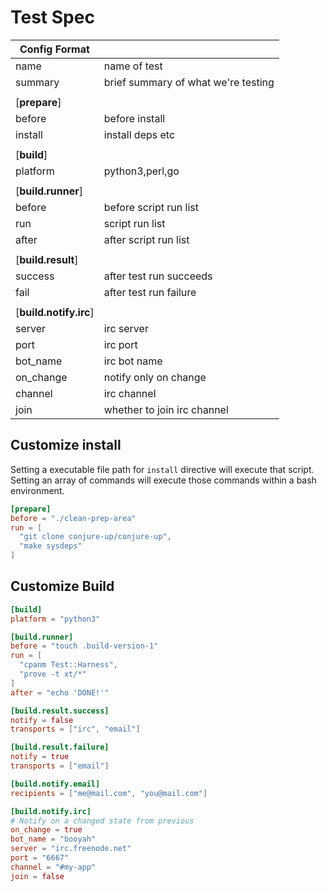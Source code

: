 # Test Spec

| **Config Format** ||
|---|---|
| name | name of test |
| summary | brief summary of what we're testing |
|||
| [**prepare**] | |
| before | before install |
| install | install deps etc |
|||
| [**build**] | |
|platform | python3,perl,go|
|||
| [**build.runner**] ||
|before | before script run list|
|run | script run list|
|after | after script run list|
|||
| [**build.result**] ||
|success | after test run succeeds|
|fail | after test run failure|
|||
| [**build.notify.irc**] ||
|server | irc server|
|port | irc port|
|bot_name | irc bot name|
|on_change| notify only on change|
|channel| irc channel|
|join| whether to join irc channel|

## Customize install

Setting a executable file path for `install` directive will execute that script.
Setting an array of commands will execute those commands within a bash
environment.

```toml
[prepare]
before = "./clean-prep-area"
run = [
  "git clone conjure-up/conjure-up",
  "make sysdeps"
]
```

## Customize Build

```toml
[build]
platform = "python3"

[build.runner]
before = "touch .build-version-1"
run = [
  "cpanm Test::Harness",
  "prove -t xt/*"
]
after = "echo 'DONE!'"

[build.result.success]
notify = false
transports = ["irc", "email"]

[build.result.failure]
notify = true
transports = ["email"]

[build.notify.email]
recipients = ["me@mail.com", "you@mail.com"]

[build.notify.irc]
# Notify on a changed state from previous
on_change = true
bot_name = "booyah"
server = "irc.freenode.net"
port = "6667"
channel = "#my-app"
join = false
```
